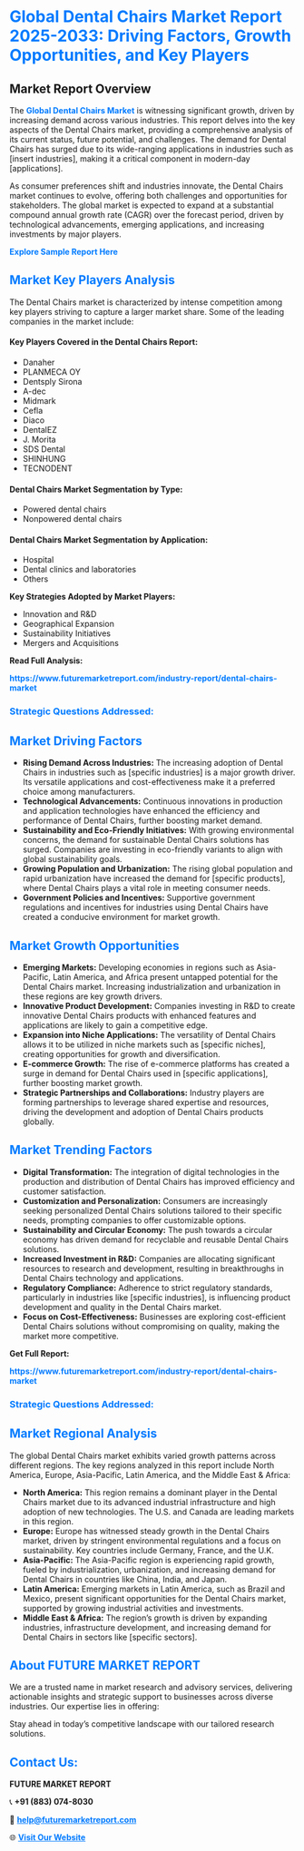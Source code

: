 <h1 style="color: #007BFF;">Global Dental Chairs Market Report 2025-2033: Driving Factors, Growth Opportunities, and Key Players</h1>

<section id="overview">
<h2>Market Report Overview</h2>
<p>The <a href="https://www.futuremarketreport.com/industry-report/dental-chairs-market" style="color: #007BFF; text-decoration: none;"><strong>Global Dental Chairs Market</strong></a> is witnessing significant growth, driven by increasing demand across various industries. This report delves into the key aspects of the Dental Chairs market, providing a comprehensive analysis of its current status, future potential, and challenges. The demand for Dental Chairs has surged due to its wide-ranging applications in industries such as [insert industries], making it a critical component in modern-day [applications].</p>
<p>As consumer preferences shift and industries innovate, the Dental Chairs market continues to evolve, offering both challenges and opportunities for stakeholders. The global market is expected to expand at a substantial compound annual growth rate (CAGR) over the forecast period, driven by technological advancements, emerging applications, and increasing investments by major players.</p>
</section>

<section id="overview">
<p><a href="https://www.futuremarketreport.com/request-sample/reportId=56692" style="color: #007BFF; text-decoration: none;"><strong>Explore Sample Report Here</strong></a></p>
</section>

<section id="key-players">
<h2 style="color: #007BFF;">Market Key Players Analysis</h2>
<p>The Dental Chairs market is characterized by intense competition among key players striving to capture a larger market share. Some of the leading companies in the market include:</p>
<h4>Key Players Covered in the Dental Chairs Report:</h4>
<ul><li>Danaher</li><li>PLANMECA OY</li><li>Dentsply Sirona</li><li>A-dec</li><li>Midmark</li><li>Cefla</li><li>Diaco</li><li>DentalEZ</li><li>J. Morita</li><li>SDS Dental</li><li>SHINHUNG</li><li>TECNODENT</li></ul>
<h4>Dental Chairs Market Segmentation by Type:</h4>
<ul><li>Powered dental chairs</li><li>Nonpowered dental chairs</li></ul>

<h4>Dental Chairs Market Segmentation by Application:</h4>
<ul><li>Hospital</li><li>Dental clinics and laboratories</li><li>Others</li></ul>
<p><strong>Key Strategies Adopted by Market Players:</strong></p>
<ul>
<li>Innovation and R&D</li>
<li>Geographical Expansion</li>
<li>Sustainability Initiatives</li>
<li>Mergers and Acquisitions</li>
</ul>
</section>

<section>
<p><strong>Read Full Analysis: </strong></p><a href="https://www.futuremarketreport.com/industry-report/dental-chairs-market" style="color: #007BFF; text-decoration: none;"><strong>https://www.futuremarketreport.com/industry-report/dental-chairs-market</strong></a>
<h3 style="color: #007BFF;">Strategic Questions Addressed:</h3>
</section>

<section id="driving-factors">
<h2 style="color: #007BFF;">Market Driving Factors</h2>
<ul>
<li><strong>Rising Demand Across Industries:</strong> The increasing adoption of Dental Chairs in industries such as [specific industries] is a major growth driver. Its versatile applications and cost-effectiveness make it a preferred choice among manufacturers.</li>
<li><strong>Technological Advancements:</strong> Continuous innovations in production and application technologies have enhanced the efficiency and performance of Dental Chairs, further boosting market demand.</li>
<li><strong>Sustainability and Eco-Friendly Initiatives:</strong> With growing environmental concerns, the demand for sustainable Dental Chairs solutions has surged. Companies are investing in eco-friendly variants to align with global sustainability goals.</li>
<li><strong>Growing Population and Urbanization:</strong> The rising global population and rapid urbanization have increased the demand for [specific products], where Dental Chairs plays a vital role in meeting consumer needs.</li>
<li><strong>Government Policies and Incentives:</strong> Supportive government regulations and incentives for industries using Dental Chairs have created a conducive environment for market growth.</li>
</ul>
</section>

<section id="growth-opportunities">
<h2 style="color: #007BFF;">Market Growth Opportunities</h2>
<ul>
<li><strong>Emerging Markets:</strong> Developing economies in regions such as Asia-Pacific, Latin America, and Africa present untapped potential for the Dental Chairs market. Increasing industrialization and urbanization in these regions are key growth drivers.</li>
<li><strong>Innovative Product Development:</strong> Companies investing in R&D to create innovative Dental Chairs products with enhanced features and applications are likely to gain a competitive edge.</li>
<li><strong>Expansion into Niche Applications:</strong> The versatility of Dental Chairs allows it to be utilized in niche markets such as [specific niches], creating opportunities for growth and diversification.</li>
<li><strong>E-commerce Growth:</strong> The rise of e-commerce platforms has created a surge in demand for Dental Chairs used in [specific applications], further boosting market growth.</li>
<li><strong>Strategic Partnerships and Collaborations:</strong> Industry players are forming partnerships to leverage shared expertise and resources, driving the development and adoption of Dental Chairs products globally.</li>
</ul>
</section>

<section id="trending-factors">
<h2 style="color: #007BFF;">Market Trending Factors</h2>
<ul>
<li><strong>Digital Transformation:</strong> The integration of digital technologies in the production and distribution of Dental Chairs has improved efficiency and customer satisfaction.</li>
<li><strong>Customization and Personalization:</strong> Consumers are increasingly seeking personalized Dental Chairs solutions tailored to their specific needs, prompting companies to offer customizable options.</li>
<li><strong>Sustainability and Circular Economy:</strong> The push towards a circular economy has driven demand for recyclable and reusable Dental Chairs solutions.</li>
<li><strong>Increased Investment in R&D:</strong> Companies are allocating significant resources to research and development, resulting in breakthroughs in Dental Chairs technology and applications.</li>
<li><strong>Regulatory Compliance:</strong> Adherence to strict regulatory standards, particularly in industries like [specific industries], is influencing product development and quality in the Dental Chairs market.</li>
<li><strong>Focus on Cost-Effectiveness:</strong> Businesses are exploring cost-efficient Dental Chairs solutions without compromising on quality, making the market more competitive.</li>
</ul>
</section>

<section>
<p><strong>Get Full Report: </strong></p><a href="https://www.futuremarketreport.com/industry-report/dental-chairs-market" style="color: #007BFF; text-decoration: none;"><strong>https://www.futuremarketreport.com/industry-report/dental-chairs-market</strong></a>
<h3 style="color: #007BFF;">Strategic Questions Addressed:</h3>
</section>


<section id="regional-analysis">
<h2 style="color: #007BFF;">Market Regional Analysis</h2>
<p>The global Dental Chairs market exhibits varied growth patterns across different regions. The key regions analyzed in this report include North America, Europe, Asia-Pacific, Latin America, and the Middle East & Africa:</p>
<ul>
<li><strong>North America:</strong> This region remains a dominant player in the Dental Chairs market due to its advanced industrial infrastructure and high adoption of new technologies. The U.S. and Canada are leading markets in this region.</li>
<li><strong>Europe:</strong> Europe has witnessed steady growth in the Dental Chairs market, driven by stringent environmental regulations and a focus on sustainability. Key countries include Germany, France, and the U.K.</li>
<li><strong>Asia-Pacific:</strong> The Asia-Pacific region is experiencing rapid growth, fueled by industrialization, urbanization, and increasing demand for Dental Chairs in countries like China, India, and Japan.</li>
<li><strong>Latin America:</strong> Emerging markets in Latin America, such as Brazil and Mexico, present significant opportunities for the Dental Chairs market, supported by growing industrial activities and investments.</li>
<li><strong>Middle East & Africa:</strong> The region’s growth is driven by expanding industries, infrastructure development, and increasing demand for Dental Chairs in sectors like [specific sectors].</li>
</ul>
</section>

<footer>
<h2 style="color: #007BFF;">About FUTURE MARKET REPORT</h2>
<p>We are a trusted name in market research and advisory services, delivering actionable insights and strategic support to businesses across diverse industries. Our expertise lies in offering:</p>

<p>Stay ahead in today’s competitive landscape with our tailored research solutions.</p>

<h2 style="color: #007BFF;">Contact Us:</h2>
<p><strong>FUTURE MARKET REPORT</strong></p>
<p>📞 <strong>+91 (883) 074-8030</strong></p>
<p>📧 <strong><a href="mailto:help@futuremarketreport.com" style="color: #007BFF;">help@futuremarketreport.com</a></strong></p>
<p>🌐 <strong><a href="https://www.futuremarketreport.com/" style="color: #007BFF;">Visit Our Website</a></strong></p>
</footer>